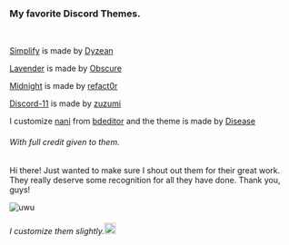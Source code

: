 ### My favorite Discord Themes.
<br>



[Simplify](https://github.com/Dyzean/Simplify/blob/main/simplify.theme.css) is made by [Dyzean ](https://github.com/Dyzean)

[Lavender](https://github.com/Lavender-Discord/Lavender/blob/main/dev.css) is made by [Obscure](https://github.com/Obscure-Git)

[Midnight](https://github.com/refact0r/midnight-discord/blob/master/midnight.theme.css) is made by [refact0r](https://github.com/refact0r)

[Discord-11](https://github.com/zuzumi-f/Discord-11/blob/main/Discord11.theme.css) is made by [zuzumi](https://github.com/zuzumi-f)

I customize [nani](https://github.com/Ruhannn/discord-theme/blob/main/nani.theme.css) from [bdeditor](https://github.com/Ruhannn/discord-theme/blob/main/nani.theme.css)
and the theme is made by [Disease](https://github.com/maenDisease)












###### With full credit given to them.
Hi there! Just wanted to make sure I shout out them for their great work. They really deserve some recognition for all they have done. Thank you, guys!

![uwu](https://media.tenor.com/p04QAjpOxOUAAAAC/in-love-anime.gif "uwu")

<h6>
I customize them slightly.<img src="https://media.tenor.com/PsqSjsWBQgkAAAAj/yaay-anime.gif" width="20"height="20">
</h6>

